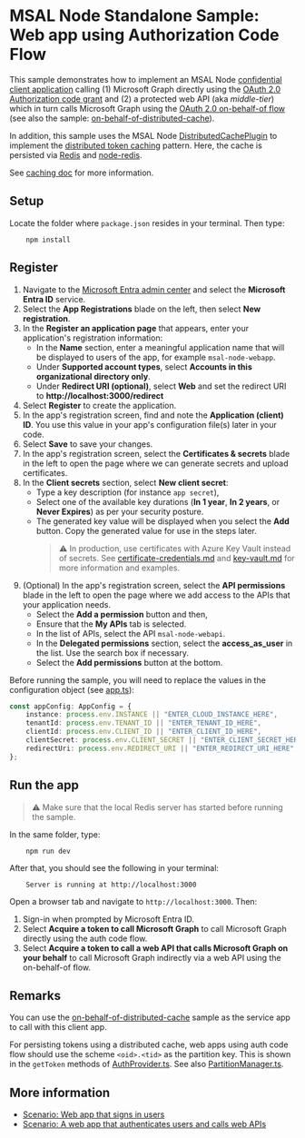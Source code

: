 # MSAL Node Standalone Sample: Web app using Authorization Code Flow

This sample demonstrates how to implement an MSAL Node [confidential client application](../../../lib/msal-node/docs/initialize-confidential-client-application.md) calling (1) Microsoft Graph directly using the [OAuth 2.0 Authorization code grant](https://learn.microsoft.com/azure/active-directory/develop/v2-oauth2-auth-code-flow) and (2) a protected web API (aka _middle-tier_) which in turn calls Microsoft Graph using the [OAuth 2.0 on-behalf-of flow](https://docs.microsoft.com/azure/active-directory/develop/v2-oauth2-on-behalf-of-flow) (see also the sample: [on-behalf-of-distributed-cache](../on-behalf-of-distributed-cache)).

In addition, this sample uses the MSAL Node [DistributedCachePlugin](../../../lib/msal-node/src/cache/distributed/DistributedCachePlugin.ts) to implement the [distributed token caching](../../../lib/msal-node/docs/caching.md#performance-and-security) pattern. Here, the cache is persisted via [Redis](https://redis.io/) and [node-redis](https://github.com/NodeRedis/node-redis).

See [caching doc](../../../lib/msal-node/docs/caching.md) for more information.

## Setup

Locate the folder where `package.json` resides in your terminal. Then type:

```console
    npm install
```

## Register

1. Navigate to the [Microsoft Entra admin center](https://entra.microsoft.com) and select the **Microsoft Entra ID** service.
1. Select the **App Registrations** blade on the left, then select **New registration**.
1. In the **Register an application page** that appears, enter your application's registration information:
    - In the **Name** section, enter a meaningful application name that will be displayed to users of the app, for example `msal-node-webapp`.
    - Under **Supported account types**, select **Accounts in this organizational directory only**.
    - Under **Redirect URI (optional)**, select **Web** and set the redirect URI to **http://localhost:3000/redirect**
1. Select **Register** to create the application.
1. In the app's registration screen, find and note the **Application (client) ID**. You use this value in your app's configuration file(s) later in your code.
1. Select **Save** to save your changes.
1. In the app's registration screen, select the **Certificates & secrets** blade in the left to open the page where we can generate secrets and upload certificates.
1. In the **Client secrets** section, select **New client secret**:
    - Type a key description (for instance `app secret`),
    - Select one of the available key durations (**In 1 year**, **In 2 years**, or **Never Expires**) as per your security posture.
    - The generated key value will be displayed when you select the **Add** button. Copy the generated value for use in the steps later.
        > :warning: In production, use certificates with Azure Key Vault instead of secrets. See [certificate-credentials.md](../../../lib/msal-node/docs/certificate-credentials.md) and [key-vault.md](../../../lib/msal-node/docs/key-vault-managed-identity.md) for more information and examples.
1. (Optional) In the app's registration screen, select the **API permissions** blade in the left to open the page where we add access to the APIs that your application needs.
    - Select the **Add a permission** button and then,
    - Ensure that the **My APIs** tab is selected.
    - In the list of APIs, select the API `msal-node-webapi`.
    - In the **Delegated permissions** section, select the **access_as_user** in the list. Use the search box if necessary.
    - Select the **Add permissions** button at the bottom.

Before running the sample, you will need to replace the values in the configuration object (see [app.ts](./src/app.ts)):

```typescript
const appConfig: AppConfig = {
    instance: process.env.INSTANCE || "ENTER_CLOUD_INSTANCE_HERE",
    tenantId: process.env.TENANT_ID || "ENTER_TENANT_ID_HERE",
    clientId: process.env.CLIENT_ID || "ENTER_CLIENT_ID_HERE",
    clientSecret: process.env.CLIENT_SECRET || "ENTER_CLIENT_SECRET_HERE",
    redirectUri: process.env.REDIRECT_URI || "ENTER_REDIRECT_URI_HERE",
};
```

## Run the app

> :warning: Make sure that the local Redis server has started before running the sample.

In the same folder, type:

```console
    npm run dev
```

After that, you should see the following in your terminal:

```console
    Server is running at http://localhost:3000
```

Open a browser tab and navigate to `http://localhost:3000`. Then:

1. Sign-in when prompted by Microsoft Entra ID.
1. Select **Acquire a token to call Microsoft Graph** to call Microsoft Graph directly using the auth code flow.
1. Select **Acquire a token to call a web API that calls Microsoft Graph on your behalf** to call Microsoft Graph indirectly via a web API using the on-behalf-of flow.

## Remarks

You can use the [on-behalf-of-distributed-cache](../on-behalf-of-distributed-cache) sample as the service app to call with this client app.

For persisting tokens using a distributed cache, web apps using auth code flow should use the scheme `<oid>.<tid>` as the partition key. This is shown in the `getToken` methods of [AuthProvider.ts](./src/AuthProvider.ts). See also [PartitionManager.ts](./src/PartitionManager.ts).

## More information

-   [Scenario: Web app that signs in users](https://learn.microsoft.com/azure/active-directory/develop/scenario-web-app-sign-user-overview)
-   [Scenario: A web app that authenticates users and calls web APIs](https://learn.microsoft.com/azure/active-directory/develop/scenario-web-app-call-api-overview)
